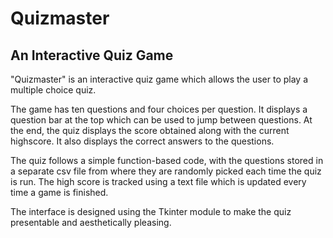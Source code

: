 # Quizmaster
## An Interactive Quiz Game

"Quizmaster" is an interactive quiz game which allows the user to play a multiple choice quiz.

The game has ten questions and four choices per question. It displays a question bar at the top which can be used to jump between questions. At the end, the quiz displays the score obtained along with the current highscore. It also displays the correct answers to the questions.

The quiz follows a simple function-based code, with the questions stored in a separate csv file from where they are randomly picked each time the quiz is run. The high score is tracked using a text file which is updated every time a game is finished.

The interface is designed using the Tkinter module to make the quiz presentable and aesthetically pleasing.
